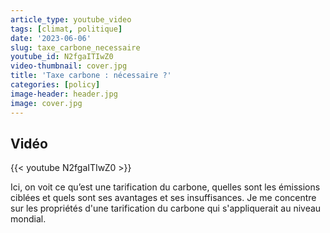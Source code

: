 ```yaml
---
article_type: youtube_video
tags: [climat, politique]
date: '2023-06-06'
slug: taxe_carbone_necessaire
youtube_id: N2fgaITIwZ0
video-thumbnail: cover.jpg
title: 'Taxe carbone : nécessaire ?'
categories: [policy]
image-header: header.jpg
image: cover.jpg
---
```


## Vidéo

{{< youtube N2fgaITIwZ0 >}}

Ici, on voit ce qu’est une tarification du carbone, quelles sont les émissions ciblées et quels sont ses avantages et ses insuffisances. Je me concentre sur les propriétés d'une tarification du carbone qui s'appliquerait au niveau mondial.